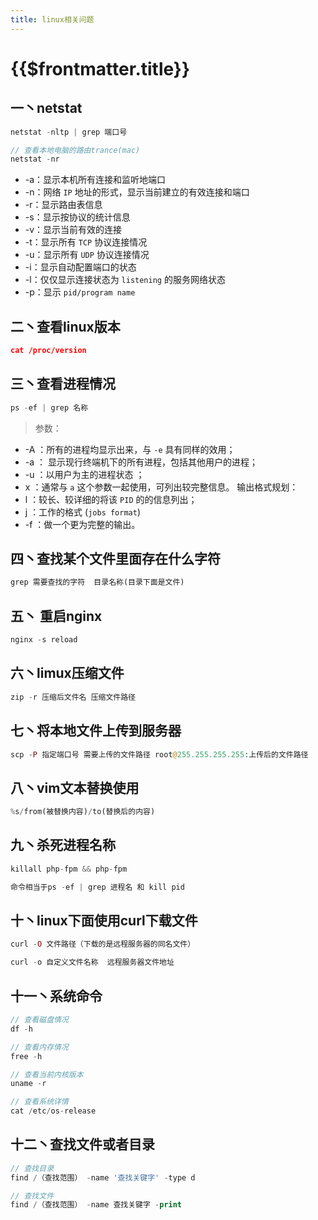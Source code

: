 ```yaml
---
title: linux相关问题
---
```


# {{$frontmatter.title}}

## 一丶netstat

```php
netstat -nltp | grep 端口号

// 查看本地电脑的路由trance(mac)
netstat -nr 
```
- -a：显示本机所有连接和监听地端口
- -n：网络 `IP` 地址的形式，显示当前建立的有效连接和端口
- -r：显示路由表信息
- -s：显示按协议的统计信息
- -v：显示当前有效的连接
- -t：显示所有 `TCP` 协议连接情况
- -u：显示所有 `UDP` 协议连接情况
- -i：显示自动配置端口的状态
- -l：仅仅显示连接状态为 `listening` 的服务网络状态
- -p：显示 `pid/program name`

## 二丶查看linux版本

```json
cat /proc/version
```

## 三丶查看进程情况  

```php
ps -ef | grep 名称
```
> 参数：
  - -A ：所有的进程均显示出来，与 `-e` 具有同样的效用；
  - -a ： 显示现行终端机下的所有进程，包括其他用户的进程；
  - -u ：以用户为主的进程状态 ；
  - x ：通常与 `a` 这个参数一起使用，可列出较完整信息。
   输出格式规划：
  - l ：较长、较详细的将该 `PID` 的的信息列出；
  - j ：工作的格式 (`jobs format`)
  - -f ：做一个更为完整的输出。


## 四丶查找某个文件里面存在什么字符

```php
grep 需要查找的字符  目录名称(目录下面是文件)
```
    

## 五丶 重启nginx 

```php
nginx -s reload
```

## 六丶limux压缩文件

```php
zip -r 压缩后文件名 压缩文件路径
```


## 七丶将本地文件上传到服务器

```php
scp -P 指定端口号 需要上传的文件路径 root@255.255.255.255:上传后的文件路径
```
 
## 八丶vim文本替换使用

```php
%s/from(被替换内容)/to(替换后的内容)
```

## 九丶杀死进程名称

```php
killall php-fpm && php-fpm

命令相当于ps -ef | grep 进程名 和 kill pid
```
## 十丶linux下面使用curl下载文件

```php
curl -O 文件路径（下载的是远程服务器的同名文件）

curl -o 自定义文件名称  远程服务器文件地址
```

## 十一丶系统命令

```php
// 查看磁盘情况
df -h 

// 查看内存情况
free -h

// 查看当前内核版本
uname -r

// 查看系统详情
cat /etc/os-release
```

## 十二丶查找文件或者目录

```php
// 查找目录
find /（查找范围） -name '查找关键字' -type d

// 查找文件
find /（查找范围） -name 查找关键字 -print
```